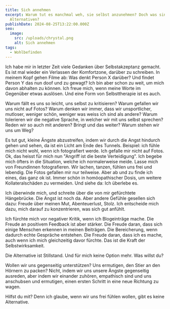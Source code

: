 ```yaml
---
title: Sich annehmen
excerpt: Warum tut es manchmal weh, sie selbst anzunehmen? Doch was sind die
  Alternativen?
publishDate: 2024-08-25T13:22:00.000Z
seo:
  image:
    src: /uploads/chrystal.png
    alt: Sich annehmen
tags:
  - Wohlbefinden
---
```


Ich habe mir in letzter Zeit viele Gedanken über Selbstakzeptanz gemacht. Es ist mal wieder ein Verlassen der Komfortzone, darüber zu schreiben. In meinem Kopf gehen Filme ab: Was denkt Person X darüber? Und findet Person Y das nun doof und zu gewagt? Ich bin aber schon zu weit, um mich davon abhalten zu können. Ich freue mich, wenn meine Worte im Gegenüber etwas auslösen. Und eine Form von Selbsttherapie ist es auch.

Warum fällt es uns so leicht, uns selbst zu kritisieren? Warum gefallen wir uns nicht auf Fotos? Warum denken wir immer, dass wir unsportlicher, mutloser, weniger schön, weniger was weiss ich sind als andere? Warum tolerieren wir die negative Sprache, in welcher wir mit uns selbst sprechen? Reden wir so auch mit anderen? Bringt und das weiter? Warum stehen wir uns um Weg?

Es tut gut, kleine Ängste abzustreifen, indem wir durch die Angst hindurch gehen und sehen, da ist ein Licht am Ende des Tunnels. Beispiel: ich fühle mich nicht wohl, wenn ich fotografiert werde. Ich gefalle mir nicht auf Fotos. Ok, das heisst für mich nun "Angriff ist die beste Verteidigung". Ich begebe mich öfters in die Situation, welche ich normalerweise meide. Lasse mich von Freundinnen fotografieren. Wir lachen, tanzen, fühlen uns frei und lebendig. Die Fotos gefallen mir nur teilweise. Aber ab und zu finde ich eines, das ganz ok ist. Immer schön in homöopathischer Dosis, um weitere Kollateralschäden zu vermeiden. Und siehe da: Ich überlebe es.

Ich überwinde mich, und schreite über die von mir gefürchtete Hängebrücke. Die Angst ist noch da. Aber andere Gefühle gesellen sich dazu: Freude über meinen Mut, Abenteuerlust, Stolz. Ich entscheide mich dazu, mich darauf zu konzentrieren, was sich gut anfühlt.

Ich fürchte mich vor negativer Kritik, wenn ich Blogeinträge mache. Die Freude an positivem Feedback ist aber stärker. Die Freude daran, dass sich einige Menschen erkennen in meinen Beiträgen. Die Bereicherung, wenn dadurch echte Gespräche entstehen. Die Freude daran, dass ich es mache, auch wenn ich mich gleichzeitig davor fürchte. Das ist die Kraft der Selbstwirksamkeit.

Die Alternative ist Stillstand. Und für mich keine Option mehr. Was willst du?

Wollen wir uns gegenseitig unterstützen? Uns ermutigen, den Stier an den Hörnern zu packen? Nicht, indem wir uns unsere Ängste gegenseitig ausreden, aber indem wir einander zuhören, empathisch sind und uns anschubsen und ermutigen, einen ersten Schritt in eine neue Richtung zu wagen.

Hilfst du mit? Denn ich glaube, wenn wir uns frei fühlen wollen, gibt es keine Alternative.
